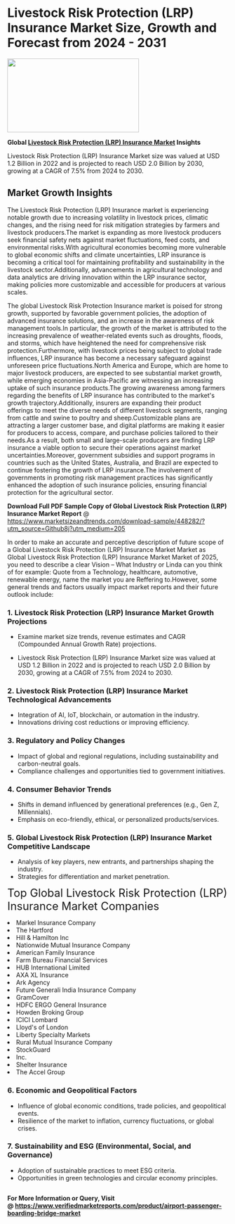 <H1>Livestock Risk Protection (LRP) Insurance Market Size, Growth and Forecast from 2024 - 2031</H1><img class="aligncenter size-medium wp-image-584254" src="https://thirdeyenews.in/wp-content/uploads/2024/09/Global-Market-Research-300x168.jpeg" alt="" width="300" height="168" /><p><strong>Global&nbsp;<a href="https://www.marketsizeandtrends.com/download-sample/448282/?utm_source=Github8j?utm_medium=205">Livestock Risk Protection (LRP) Insurance Market</a> Insights</strong></p><p>Livestock Risk Protection (LRP) Insurance Market size was valued at USD 1.2 Billion in 2022 and is projected to reach USD 2.0 Billion by 2030, growing at a CAGR of 7.5% from 2024 to 2030.</p><p><h2>Market Growth Insights</h2> <p>The Livestock Risk Protection (LRP) Insurance market is experiencing notable growth due to increasing volatility in livestock prices, climatic changes, and the rising need for risk mitigation strategies by farmers and livestock producers.The market is expanding as more livestock producers seek financial safety nets against market fluctuations, feed costs, and environmental risks.With agricultural economies becoming more vulnerable to global economic shifts and climate uncertainties, LRP insurance is becoming a critical tool for maintaining profitability and sustainability in the livestock sector.Additionally, advancements in agricultural technology and data analytics are driving innovation within the LRP insurance sector, making policies more customizable and accessible for producers at various scales.</p> <p>The global Livestock Risk Protection Insurance market is poised for strong growth, supported by favorable government policies, the adoption of advanced insurance solutions, and an increase in the awareness of risk management tools.In particular, the growth of the market is attributed to the increasing prevalence of weather-related events such as droughts, floods, and storms, which have heightened the need for comprehensive risk protection.Furthermore, with livestock prices being subject to global trade influences, LRP insurance has become a necessary safeguard against unforeseen price fluctuations.North America and Europe, which are home to major livestock producers, are expected to see substantial market growth, while emerging economies in Asia-Pacific are witnessing an increasing uptake of such insurance products.The growing awareness among farmers regarding the benefits of LRP insurance has contributed to the market's growth trajectory.Additionally, insurers are expanding their product offerings to meet the diverse needs of different livestock segments, ranging from cattle and swine to poultry and sheep.Customizable plans are attracting a larger customer base, and digital platforms are making it easier for producers to access, compare, and purchase policies tailored to their needs.As a result, both small and large-scale producers are finding LRP insurance a viable option to secure their operations against market uncertainties.Moreover, government subsidies and support programs in countries such as the United States, Australia, and Brazil are expected to continue fostering the growth of LRP insurance.The involvement of governments in promoting risk management practices has significantly enhanced the adoption of such insurance policies, ensuring financial protection for the agricultural sector.<p><span class=""><strong>Download Full PDF Sample Copy of Global Livestock Risk Protection (LRP) Insurance Market Report</strong> @ <a href="https://www.marketsizeandtrends.com/download-sample/448282/?utm_source=Github8j?utm_medium=205" target="_blank">https://www.marketsizeandtrends.com/download-sample/448282/?utm_source=Github8j?utm_medium=205</a></span></p><p>In order to make an accurate and perceptive description of future scope of a Global&nbsp;Livestock Risk Protection (LRP) Insurance Market Market as Global&nbsp;Livestock Risk Protection (LRP) Insurance Market Market of 2025, you need to describe a clear Vision &ndash; What Industry or Linda can you think of for example: Quote from a Technology, healthcare, automotive, renewable energy, name the market you are Reffering to.However, some general trends and factors usually impact market reports and their future outlook include:</p><h3>1.&nbsp;<strong>Livestock Risk Protection (LRP) Insurance Market Growth Projections</strong></h3><ul><li>Examine market size trends, revenue estimates and CAGR (Compounded Annual Growth Rate) projections.</li><li><p>Livestock Risk Protection (LRP) Insurance Market size was valued at USD 1.2 Billion in 2022 and is projected to reach USD 2.0 Billion by 2030, growing at a CAGR of 7.5% from 2024 to 2030.</p></li></ul><h3>2.&nbsp;<strong>Livestock Risk Protection (LRP) Insurance Market Technological Advancements</strong></h3><ul><li>Integration of AI, IoT, blockchain, or automation in the industry.</li><li>Innovations driving cost reductions or improving efficiency.</li></ul><h3>3.&nbsp;<strong>Regulatory and Policy Changes</strong></h3><ul><li>Impact of global and regional regulations, including sustainability and carbon-neutral goals.</li><li>Compliance challenges and opportunities tied to government initiatives.</li></ul><h3>4.&nbsp;<strong>Consumer Behavior Trends</strong></h3><ul><li>Shifts in demand influenced by generational preferences (e.g., Gen Z, Millennials).</li><li>Emphasis on eco-friendly, ethical, or personalized products/services.</li></ul><h3>5.&nbsp;<strong>Global Livestock Risk Protection (LRP) Insurance Market Competitive Landscape</strong></h3><ul><li>Analysis of key players, new entrants, and partnerships shaping the industry.</li><li>Strategies for differentiation and market penetration.</li></ul><p data-pm-slice="1 1 []"><span style="color: inherit; font-family: inherit; font-size: 25px;">Top Global Livestock Risk Protection (LRP) Insurance Market Companies</span></p><div class="" data-test-id=""><p><li>Markel Insurance Company</li><li> The Hartford</li><li> Hill & Hamilton Inc</li><li> Nationwide Mutual Insurance Company</li><li> American Family Insurance</li><li> Farm Bureau Financial Services</li><li> HUB International Limited</li><li> AXA XL Insurance</li><li> Ark Agency</li><li> Future Generali India Insurance Company</li><li> GramCover</li><li> HDFC ERGO General Insurance</li><li> Howden Broking Group</li><li> ICICI Lombard</li><li> Lloyd's of London</li><li> Liberty Specialty Markets</li><li> Rural Mutual Insurance Company</li><li> StockGuard</li><li> Inc.</li><li> Shelter Insurance</li><li> The Accel Group</li></p></div><h3>6.&nbsp;<strong>Economic and Geopolitical Factors</strong></h3><ul><li>Influence of global economic conditions, trade policies, and geopolitical events.</li><li>Resilience of the market to inflation, currency fluctuations, or global crises.</li></ul><h3>7.&nbsp;<strong>Sustainability and ESG (Environmental, Social, and Governance)</strong></h3><ul><li>Adoption of sustainable practices to meet ESG criteria.</li><li>Opportunities in green technologies and circular economy principles.</li></ul><h2><strong style="font-size: 14px;">For More Information or Query, Visit @&nbsp;</strong><a style="background-color: #ffffff; font-size: 14px;" href="https://www.marketsizeandtrends.com/report/livestock-risk-protection-lrp-insurance-market/" target="_blank">https://www.verifiedmarketreports.com/product/airport-passenger-boarding-bridge-market</a></h2>